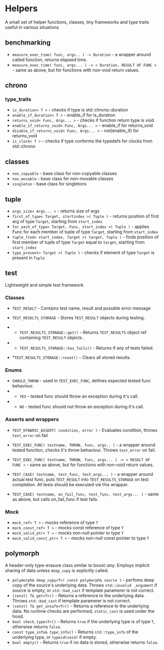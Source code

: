 # Helpers
A small set of helper functions, classes, tiny frameworks and type traits useful in various situations

## benchmarking

* ```measure_exec_time( func, args.. ) -> Duration``` - a wrapper around called function, returns elapsed time.
* ```measure_exec_time( func, args... ) -> < Duration, RESULT OF FUNC >``` - same as above, but for functions with non-void return values.

## chrono

### type_traits
  * ```is_duration< T >``` - checks if type is std::chrono::duration
  * ```enable_if_duration< T >``` - enable_if for is_duration
  * ```returns_void< Func, Args... >``` - checks if function return type is void
  * ```enable_if_returns_void< Func, Args... >``` - enable_if for returns_void
  * ```disable_if_returns_void< Func, Args... >``` - not(enable_if) for returns_void
  * ```is_clock< T >``` - checks if type conforms the typedefs for clocks from std::chrono
  
## classes

  * ```non_copyable``` - base class for non-copyable classes
  * ```non_movable``` - base class for non-movable classes
  * ```singleton``` - base class for singletons

## tuple
  * ```args_size< Args... >``` - returns size of args
  * ```first_of_type< Target, startindex >( Tuple )``` - returns position of first arg of type ```Target```, starting from ```start_index```
  * ```for_each_of_type< Target, Func, start_index >( Tuple )``` - applies Func for each member of tuple of type ```Target```, starting from ```start_index```
  * ```tuple_find< start_index, Target >( target, Tuple )``` - finds position of first member of tuple of type ```Target``` equal to ```target```, starting from ```start_index```
  * ```type_present< Target >( Tuple )``` - checks if element of type ```Target``` is present in ```Tuple```
  

## test
Lightweight and simple test framework

### Classes
* ```TEST_RESULT``` - Contains test name, result and possible error message

* ```TEST_RESULTS_STORAGE``` - Stores ```TEST_RESULT``` objects during testing.
* * ```TEST_RESULTS_STORAGE::get()``` - Returns ```TEST_RESULTS``` object ref containing ```TEST_RESULT``` objects .
* * ```TEST_RESULTS_STORAGE::has_fails()``` - Returns if any of tests failed.
* *```TEST_RESULTS_STORAGE::reset()``` - Clears all stored results.

### Enums
* ```SHOULD_THROW``` - used in ```TEST_EXEC_FUNC```, defines expected tested func behaviour.
* * ```YES``` - tested func should throw an exception during it's call.
* * ```NO``` - tested func should not throw an exception during it's call.

### Asserts and wrappers
* ```TEST_DYNAMIC_ASSERT( condition, error )``` - Evaluates condition, throws ```test_error``` on fail

* ```TEST_EXEC_FUNC( testname, THROW, func, args.. )``` - a wrapper around tested function, checks it's throw behaviour. Throws ```test_error``` on fail.

* ```TEST_EXEC_FUNC( testname, THROW, func, args... ) -> < RESULT OF FUNC >``` - same as above, but for functions with non-void return values.

* ```TEST_CASE( testname, test_func, test_args... )``` - a wrapper around actual test func, puts ```TEST_RESULT``` into ```TEST_RESULTS_STORAGE``` on test completion. All tests should be executed vie this wrapper.
* ```TEST_CASE( testname, on_fail_func, test_func, test_args... )``` - same as above, but calls on_fail_func if test fails.

### Mock
* ```mock_ref< T >``` - mocks reference of type ```T```
* ```mock_const_ref< T >``` - mocks const reference of type ```T```
* ```mock_valid_ptr< T >``` - mocks non-null pointer to type ```T```
* ```mock_valid_const_ptr< T >``` - mocks non-null const pointer to type ```T```

## polymorph
A header-only type-erasure class similar to boost::any. Employs implicit sharing of data unless ```deep_copy``` is explicitly called.

* ```polymorph& deep_copy<T>( const polymorph& source )``` - perfoms deep copy of the source's underlying data. Throws ```std::invalid _argument``` if source is empty, or ```std::bad_cast``` if template paramerer is not correct.
* ```(const) T& get<T>()``` - Returns a reference to the underlying data. Throws ```std::bad_cast``` if template paramerer is not correct.
* ```(const) T& get_unsafe<T>()``` - Returns a reference to the underlying data. No runtime checks are performed, ```static_cast``` is used under the hood.
* ```bool check_type<T>()``` - Returns ```true``` if the underlying type is of type ```T```, otherwise returns ```false```.
* ```const type_info& type_info()``` - Returns ```std::type_info``` of the underlying type, or ```typeid(void)``` if empty.
* ```bool empty()``` - Returns ```true``` if no data is stored, otherwise returns ```false```.
